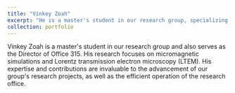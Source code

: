 ```yaml
---
title: "Vinkey Zoah"
excerpt: "He is a master's student in our research group, specializing in micromagnetic simulations and Lorentz transmission electron microscopy studies.<br/><img src='/images/zwk.jpg'>"
collection: portfolio
---
```


Vinkey Zoah is a master's student in our research group and also serves as the Director of Office 315. His research focuses on micromagnetic simulations and Lorentz transmission electron microscopy (LTEM). His expertise and contributions are invaluable to the advancement of our group's research projects, as well as the efficient operation of the research office.
